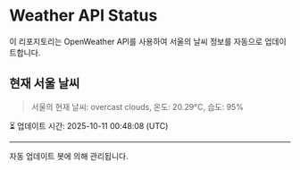 
# Weather API Status

이 리포지토리는 OpenWeather API를 사용하여 서울의 날씨 정보를 자동으로 업데이트합니다.

## 현재 서울 날씨
> 서울의 현재 날씨: overcast clouds, 온도: 20.29°C, 습도: 95%

⏳ 업데이트 시간: 2025-10-11 00:48:08 (UTC)

---
자동 업데이트 봇에 의해 관리됩니다.

